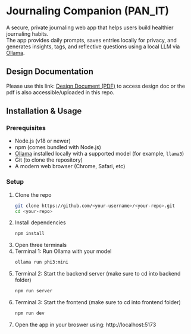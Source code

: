 # Journaling Companion (PAN_IT)
A secure, private journaling web app that helps users build healthier journaling habits.  
The app provides daily prompts, saves entries locally for privacy, and generates insights, tags, and reflective questions using a local LLM via [Ollama](https://ollama.ai/).

## Design Documentation
Please use this link: [Design Document (PDF)](./Design%20Document.pdf) to access design doc or the pdf is also accessible/uploaded in this repo.

## Installation & Usage

### Prerequisites

- Node.js (v18 or newer)  
- npm (comes bundled with Node.js)  
- [Ollama](https://ollama.ai/) installed locally with a supported model (for example, `llama3`)  
- Git (to clone the repository)  
- A modern web browser (Chrome, Safari, etc)

### Setup

1. Clone the repo
   ```bash
   git clone https://github.com/<your-username>/<your-repo>.git
   cd <your-repo>
2. Install dependencies
   ```bash
   npm install
4. Open three terminals
5. Terminal 1: Run Ollama with your model
   ```bash
   ollama run phi3:mini
7. Terminal 2: Start the backend server (make sure to cd into backend folder)
   ```bash
   npm run server
9. Terminal 3: Start the frontend (make sure to cd into frontend folder)
    ```bash
   npm run dev
11. Open the app in your broswer using: http://localhost:5173
